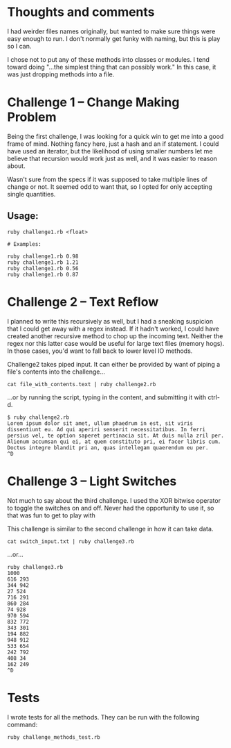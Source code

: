 # Thoughts and comments

I had weirder files names originally, but wanted to make sure things were easy
enough to run. I don't normally get funky with naming, but this is play so I
can.

I chose not to put any of these methods into classes or modules. I tend toward
doing "...the simplest thing that can possibly work." In this case, it was just
dropping methods into a file.

# Challenge 1 – Change Making Problem

Being the first challenge, I was looking for a quick win to get me into a good
frame of mind. Nothing fancy here, just a hash and an if statement. I could have
used an iterator, but the likelihood of using smaller numbers let me believe
that recursion would work just as well, and it was easier to reason about.

Wasn't sure from the specs if it was supposed to take multiple lines of change
or not. It seemed odd to want that, so I opted for only accepting single
quantities.

## Usage:

```
ruby challenge1.rb <float>

# Examples:

ruby challenge1.rb 0.98
ruby challenge1.rb 1.21
ruby challenge1.rb 0.56
ruby challenge1.rb 0.87
```

# Challenge 2 – Text Reflow

I planned to write this recursively as well, but I had a sneaking suspicion
that I could get away with a regex instead. If it hadn't worked, I could have
created another recursive method to chop up the incoming text. Neither the regex
nor this latter case would be useful for large text files (memory hogs). In
those cases, you'd want to fall back to lower level IO methods.

Challenge2 takes piped input. It can either be provided by want of piping a
file's contents into the challenge...

```
cat file_with_contents.text | ruby challenge2.rb
```

...or by running the script, typing in the content, and submitting it with
ctrl-d.

```
$ ruby challenge2.rb
Lorem ipsum dolor sit amet, ullum phaedrum in est, sit viris dissentiunt eu. Ad qui aperiri senserit necessitatibus. In ferri persius vel, te option saperet pertinacia sit. At duis nulla zril per. Alienum accumsan qui ei, at quem constituto pri, ei facer libris cum. Doctus integre blandit pri an, quas intellegam quaerendum eu per.
^D
```

# Challenge 3 – Light Switches

Not much to say about the third challenge. I used the XOR bitwise operator to
toggle the switches on and off. Never had the opportunity to use it, so that was
fun to get to play with

This challenge is similar to the second challenge in how it can take data.

```
cat switch_input.txt | ruby challenge3.rb
```

...or...

```
ruby challenge3.rb
1000
616 293
344 942
27 524
716 291
860 284
74 928
970 594
832 772
343 301
194 882
948 912
533 654
242 792
408 34
162 249
^D
```

# Tests

I wrote tests for all the methods. They can be run with the following command:

```
ruby challenge_methods_test.rb
```
